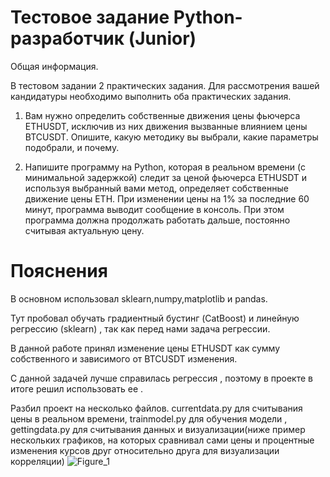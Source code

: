 # Тестовое задание Python-разработчик (Junior)  

Общая информация.

В тестовом задании 2 практических задания. 
Для рассмотрения вашей кандидатуры необходимо выполнить оба практических задания. 


1. Вам нужно определить собственные движения цены фьючерса ETHUSDT, исключив из них движения вызванные влиянием цены BTCUSDT. Опишите, какую методику вы выбрали, какие параметры подобрали, и почему.

2. Напишите программу на Python, которая в реальном времени (с минимальной задержкой) следит за ценой фьючерса ETHUSDT и используя выбранный вами метод, определяет собственные движение цены ETH. При изменении цены на 1% за последние 60 минут, программа выводит сообщение в консоль. При этом программа должна продолжать работать дальше, постоянно считывая актуальную цену.
# Пояснения
В основном использовал sklearn,numpy,matplotlib и pandas.

Тут пробовал обучать градиентный бустинг (CatBoost) и линейную регрессию (sklearn) , так как перед нами задача регрессии.

В данной работе принял изменение цены ETHUSDT как сумму собственного и зависимого от BTCUSDT изменения.

С данной задачей лучше справилась регрессия , поэтому в проекте в итоге решил использовать ее .

Разбил проект на несколько файлов. currentdata.py для считывания цены в реальном времени, trainmodel.py для обучения модели , gettingdata.py для считывания данных и визуализации(ниже пример нескольких графиков, на которых сравнивал сами цены и процентные изменения курсов друг относительно друга для визуализации корреляции)
![Figure_1](https://user-images.githubusercontent.com/113213307/235327080-73ca370f-12b2-446e-8558-a263a8354e07.png)
